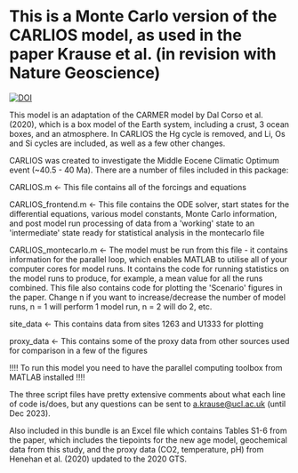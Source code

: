 # This is a Monte Carlo version of the CARLIOS model, as used in the paper Krause et al. (in revision with Nature Geoscience)
<a href="https://zenodo.org/badge/latestdoi/245200187"><img src="https://zenodo.org/badge/245200187.svg" alt="DOI"></a>

This model is an adaptation of the CARMER model by Dal Corso et al. (2020), which is a box model of the Earth system, including a crust, 3 ocean boxes, and an atmosphere.
In CARLIOS the Hg cycle is removed, and Li, Os and Si cycles are included, as well as a few other changes. 

CARLIOS was created to investigate the Middle Eocene Climatic Optimum event (~40.5 - 40 Ma). There are a number of files included in this package:

CARLIOS.m  <- This file contains all of the forcings and equations

CARLIOS_frontend.m  <- This file contains the ODE solver, start states for the differential equations, various model constants, Monte Carlo information, and post model run processing of data from a 'working' state to an 'intermediate' state ready for statistical analysis in the montecarlo file

CARLIOS_montecarlo.m  <- The model must be run from this file - it contains information for the parallel loop, which enables MATLAB to utilise all of your computer cores for model runs. It contains the code for running statistics on the model runs to produce, for example, a mean value for all the runs combined. This file also contains code for plotting the 'Scenario' figures in the paper. Change n if you want to increase/decrease the number of model runs, n = 1 will perform 1 model run, n = 2 will do 2, etc.

site_data  <- This contains data from sites 1263 and U1333 for plotting

proxy_data  <- This contains some of the proxy data from other sources used for comparison in a few of the figures



!!!! To run this model you need to have the parallel computing toolbox from MATLAB installed !!!!



The three script files have pretty extensive comments about what each line of code is/does, but any questions can be sent to a.krause@ucl.ac.uk (until Dec 2023).

Also included in this bundle is an Excel file which contains Tables S1-6 from the paper, which includes the tiepoints for the new age model, geochemical data from this study, and the proxy data (CO2, temperature, pH) from Henehan et al. (2020) updated to the 2020 GTS.
